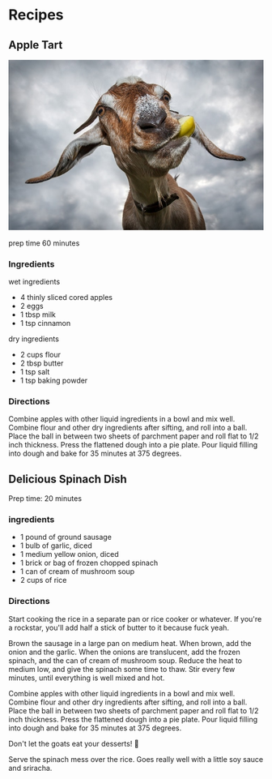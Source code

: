 # Recipes

## Apple Tart
![a picture of a delicious apple tart](images/apple_tart.jpg)

prep time 60 minutes 

### Ingredients

wet ingredients 
- 4 thinly sliced cored apples
- 2 eggs
- 1 tbsp milk 
- 1 tsp cinnamon

dry ingredients 
- 2 cups flour
- 2 tbsp butter
- 1 tsp salt
- 1 tsp baking powder

### Directions

Combine apples with other liquid ingredients in a bowl and mix well. Combine flour and other dry ingredients after sifting, and roll into a ball. Place the ball in between two sheets of parchment paper and roll flat to 1/2 inch thickness. Press the flattened dough into a pie plate. Pour liquid filling into dough and bake for 35 minutes at 375 degrees.


## Delicious Spinach Dish

Prep time: 20 minutes

### ingredients

- 1 pound of ground sausage
- 1 bulb of garlic, diced
- 1 medium yellow onion, diced
- 1 brick or bag of frozen chopped spinach
- 1 can of cream of mushroom soup
- 2 cups of rice

### Directions

Start cooking the rice in a separate pan or rice cooker or whatever. If you're a rockstar, you'll add half a stick of butter to it because fuck yeah.

Brown the sausage in a large pan on medium heat. When brown, add the onion and the garlic. When the onions are translucent, add the frozen spinach, and the can of cream of mushroom soup. Reduce the heat to medium low, and give the spinach some time to thaw. Stir every few minutes, until everything is well mixed and hot.


Combine apples with other liquid ingredients in a bowl and mix well. Combine flour and other dry ingredients after sifting, and roll into a ball. Place the ball in between two sheets of parchment paper and roll flat to 1/2 inch thickness. Press the flattened dough into a pie plate. Pour liquid filling into dough and bake for 35 minutes at 375 degrees. 

Don't let the goats eat your desserts! 🐐

Serve the spinach mess over the rice. Goes really well with a little soy sauce and sriracha.

